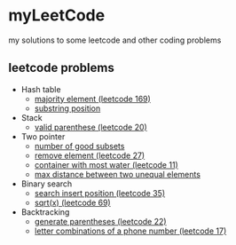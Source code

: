 # myLeetCode
my solutions to some leetcode and other coding problems

## leetcode problems
* Hash table
  * [majority element (leetcode 169)](/leetcode/majority_element.md)
  * [substring position](/leetcode/substring_position.md)
* Stack
  * [valid parenthese (leetcode 20)](/leetcode/valid_parenthese.md)
* Two pointer
  * [number of good subsets](/leetcode/number_of_good_subsets.md)
  * [remove element (leetcode 27)](/leetcode/remove_element.md)
  * [container with most water (leetcode 11)](/leetcode/container_with_most_water.md)
  * [max distance between two unequal elements](/leetcode/max_distance.md)
* Binary search
  * [search insert position (leetcode 35)]() 
  * [sqrt(x) (leetcode 69)]()
* Backtracking 
  * [generate parentheses (leetcode 22)](/leetcode/generate_parentheses.md)
  * [letter combinations of a phone number (leetcode 17)]()
 
